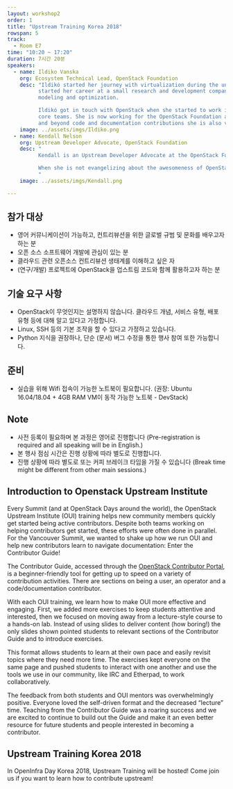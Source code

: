 ```yaml
---
layout: workshop2
order: 1
title: "Upstream Training Korea 2018"
rowspan: 5
track:
  - Room E7
time: "10:20 ~ 17:20"
duration: 7시간 20분
speakers:
  - name: Ildiko Vanska
    org: Ecosystem Technical Lead, OpenStack Foundation
    desc: "Ildikó started her journey with virtualization during the university years and has been in connection with this technology different ways since then. She
          started her career at a small research and development company in Budapest, where she was focusing on areas like system management and business process
          modeling and optimization.

          Ildikó got in touch with OpenStack when she started to work in the cloud project at Ericsson in 2013, she was a member of the Ceilometer and Aodh project
          core teams. She is now working for the OpenStack Foundation and she drives NFV related feature development activities in projects like Nova and Cinder,
          and beyond code and documentation contributions she is also very passionate about on boarding and training activities."
    image: ../assets/imgs/Ildiko.png
  - name: Kendall Nelson
    org: Upstream Developer Advocate, OpenStack Foundation
    desc: "
	      Kendall is an Upstream Developer Advocate at the OpenStack Foundation based in Seattle, WA. She first started working on Cinder and os-brick in the Liberty release and since then gotten involved in StoryBoard, the Women of OpenStack (WoO), the First Contact SIG, the Contributor Guide, and OpenStack Upstream Institute. She has also worked as an election official for TC and PTL elections (Pike-Rocky) and served as a track chair for the Barcelona, Boston, Sydney, and Vancouver summits.

          When she is not evangelizing about the awesomeness of OpenStack, bringing people into the community, or working to make upstream development a friendlier place, she can be found reading Harry Potter, watching Doctor Who, or out on a photo taking adventure.
	      "
    image: ../assets/imgs/Kendall.png

---
```


## 참가 대상
 - 영어 커뮤니케이션이 가능하고, 컨트리뷰션을 위한 글로벌 규범 및 문화를 배우고자 하는 분
 - 오픈 소스 소프트웨어 개발에 관심이 있는 분
 - 클라우드 관련 오픈소스 컨트리뷰션 생태계를 이해하고 싶은 자
 - (연구/개발) 프로젝트에 OpenStack을 업스트림 코드와 함께 활용하고자 하는 분

## 기술 요구 사항
 - OpenStack이 무엇인지는 설명하지 않습니다. 클라우드 개념, 서비스 유형, 배포 유형 등에 대해 알고 있다고 가정합니다.
 - Linux, SSH 등의 기본 조작을 할 수 있다고 가정하고 있습니다.
 - Python 지식을 권장하나, 단순 (문서) 버그 수정을 통한 행사 참여 또한 가능합니다.
 
## 준비
 - 실습을 위해 Wifi 접속이 가능한 노트북이 필요합니다.
   (권장: Ubuntu 16.04/18.04 + 4GB RAM VM이 동작 가능한 노트북 - DevStack)
 
## Note

 - 사전 등록이 필요하며 본 과정은 영어로 진행합니다 (Pre-registration is required and all speaking will be in English.)
 - 본 행사 점심 시간은 진행 상황에 따라 별도로 진행합니다.
 - 진행 상황에 따라 별도로 또는 커피 브레이크 타임을 가질 수 있습니다 (Break time might be different from other main sessions.)

## Introduction to Openstack Upstream Institute

Every Summit (and at OpenStack Days around the world), the OpenStack Upstream Institute (OUI) training helps new community members quickly get started being active contributors. Despite both teams working on helping contributors get started, these efforts were often done in parallel. For the Vancouver Summit, we wanted to shake up how we run OUI and help new contributors learn to navigate documentation: Enter the Contributor Guide!

The Contributor Guide, accessed through the [OpenStack Contributor Portal](https://www.openstack.org/community/), is a beginner-friendly tool for getting up to speed on a variety of contribution activities. There are sections on being a user, an operator and a code/documentation contributor.

With each OUI training, we learn how to make OUI more effective and engaging. First, we added more exercises to keep students attentive and interested, then we focused on moving away from a lecture-style course to a hands-on lab. Instead of using slides to deliver content (how boring!) the only slides shown pointed students to relevant sections of the Contributor Guide and to introduce exercises.

This format allows students to learn at their own pace and easily revisit topics where they need more time. The exercises kept everyone on the same page and pushed students to interact with one another and use the tools we use in our community, like IRC and Etherpad, to work collaboratively.

The feedback from both students and OUI mentors was overwhelmingly positive. Everyone loved the self-driven format and the decreased “lecture” time. Teaching from the Contributor Guide was a roaring success and we are excited to continue to build out the Guide and make it an even better resource for future students and people interested in becoming a contributor.

## Upstream Training Korea 2018

In OpenInfra Day Korea 2018, Upstream Training will be hosted! Come join us if you want to learn how to contribute upstream!
